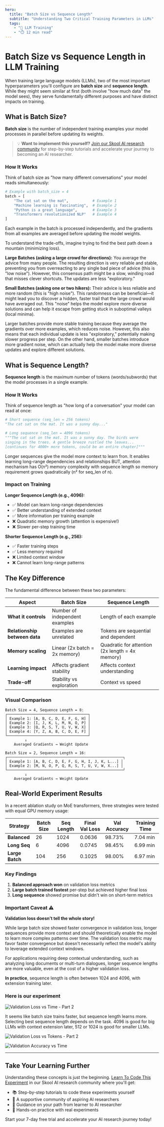 ```yaml
---
hero:
  title: "Batch Size vs Sequence Length"
  subtitle: "Understanding Two Critical Training Parameters in LLMs"
  tags:
    - "🤖 LLM Training"
    - "⏱️ 12 min read"
---
```


# Batch Size vs Sequence Length in LLM Training

When training large language models (LLMs), two of the most important hyperparameters you'll configure are **batch size** and **sequence length**. While they might seem similar at first (both involve "how much data" the model sees), they serve fundamentally different purposes and have distinct impacts on training.

## What is Batch Size?

**Batch size** is the number of independent training examples your model processes in parallel before updating its weights.

> 💡 **Want to implement this yourself?** [Join our Skool AI research community](https://www.skool.com/become-ai-researcher-2669/classroom/ac563ec1?md=8cfa7e9235b34608a5b5f66033b2839b) for step-by-step tutorials and accelerate your journey to becoming an AI researcher.

### How It Works

Think of batch size as "how many different conversations" your model reads simultaneously:

```python
# Example with batch_size = 4
batch = [
    "The cat sat on the mat",           # Example 1
    "Machine learning is fascinating",  # Example 2
    "Python is a great language",       # Example 3
    "Transformers revolutionized NLP"   # Example 4
]
```

Each example in the batch is processed independently, and the gradients from all examples are averaged before updating the model weights.

To understand the trade-offs, imagine trying to find the best path down a mountain (minimizing loss).

**Large Batches (asking a large crowd for directions):** You average the advice from many people. The resulting direction is very reliable and stable, preventing you from overreacting to any single bad piece of advice (this is "low noise"). However, this consensus path might be a slow, winding road that misses clever shortcuts. The updates are less "exploratory."

**Small Batches (asking one or two hikers):** Their advice is less reliable and more random (this is "high noise"). This randomness can be beneficial—it might lead you to discover a hidden, faster trail that the large crowd would have averaged out. This "noise" helps the model explore more diverse solutions and can help it escape from getting stuck in suboptimal valleys (local minima).

Larger batches provide more stable training because they average the gradients over more examples, which reduces noise. However, this also means that each individual update is less "exploratory," potentially making slower progress per step. On the other hand, smaller batches introduce more gradient noise, which can actually help the model make more diverse updates and explore different solutions.


## What is Sequence Length?

**Sequence length** is the maximum number of tokens (words/subwords) that the model processes in a single example.

### How It Works

Think of sequence length as "how long of a conversation" your model can read at once:

```python
# Short sequence (seq_len = 256 tokens)
"The cat sat on the mat. It was a sunny day..."

# Long sequence (seq_len = 4096 tokens)
"""The cat sat on the mat. It was a sunny day. The birds were 
singing in the trees. A gentle breeze rustled the leaves... 
[continues for 4000+ more tokens, could be an entire chapter]"""
```

Longer sequences give the model more context to learn fron. It enables learning long-range dependencies and relationships
BUT, attention mechanism has O(n²) memory complexity with sequence length so memory requirement grows quadratically (n² for seq_len of n).

### Impact on Training

**Longer Sequence Length (e.g., 4096):**
- ✅ Model can learn long-range dependencies
- ✅ Better understanding of extended context
- ✅ More information per training example
- ❌ Quadratic memory growth (attention is expensive!)
- ❌ Slower per-step training time

**Shorter Sequence Length (e.g., 256):**
- ✅ Faster training steps
- ✅ Less memory required
- ❌ Limited context window
- ❌ Cannot learn long-range patterns

## The Key Difference

The fundamental difference between these two parameters:

| Aspect | Batch Size | Sequence Length |
|--------|-----------|-----------------|
| **What it controls** | Number of independent examples | Length of each example |
| **Relationship between data** | Examples are unrelated | Tokens are sequential and dependent |
| **Memory scaling** | Linear (2x batch = 2x memory) | Quadratic for attention (2x length = 4x memory) |
| **Learning impact** | Affects gradient stability | Affects context understanding |
| **Trade-off** | Stability vs exploration | Context vs speed |

### Visual Comparison

```
Batch Size = 4, Sequence Length = 8:
┌─────────────────────────────────────┐
│ Example 1: [A, B, C, D, E, F, G, H] │
│ Example 2: [I, J, K, L, M, N, O, P] │
│ Example 3: [Q, R, S, T, U, V, W, X] │
│ Example 4: [Y, Z, A, B, C, D, E, F] │
└─────────────────────────────────────┘
         ↓
    Averaged Gradients → Weight Update

Batch Size = 2, Sequence Length = 16:
┌─────────────────────────────────────────────────────┐
│ Example 1: [A, B, C, D, E, F, G, H, I, J, K, L...] │
│ Example 2: [M, N, O, P, Q, R, S, T, U, V, W, X...] │
└─────────────────────────────────────────────────────┘
         ↓
    Averaged Gradients → Weight Update
```


## Real-World Experiment Results

In a recent ablation study on MoE transformers, three strategies were tested with equal GPU memory usage:

| Strategy | Batch Size | Seq Length | Final Val Loss | Val Accuracy | Training Time |
|----------|------------|------------|----------------|--------------|---------------|
| **Balanced** | 26 | 1024 | 0.0636 | 98.73% | 7.04 min |
| **Long Seq** | 6 | 4096 | 0.0745 | 98.45% | 6.99 min |
| **Large Batch** | 104 | 256 | 0.1025 | 98.00% | 6.97 min |

### Key Findings

1. **Balanced approach won** on validation loss metrics
2. **Large batch trained fastest** per-step but achieved higher final loss
3. **Long sequence** showed promise but didn't win on short-term metrics
   
### Important Caveat ⚠️

**Validation loss doesn't tell the whole story!**

While large batch size showed faster convergence in validation loss, longer sequences provide more context and should theoretically enable the model to learn more complex patterns over time. The validation loss metric may favor faster convergence but doesn't necessarily reflect the model's ability to leverage extended context windows.

For applications requiring deep contextual understanding, such as analyzing long documents or multi-turn dialogues, longer sequence lengths are more valuable, even at the cost of a higher validation loss.

**In practice**, sequence length is often between 1024 and 4096, with extension training later.

### Here is our experiment

![Validation Loss vs Time - Part 2](/content/learn/large-language-models/batch-size-vs-sequence-length/part2_val_loss_vs_time.png)

It seems like batch size trains faster, but sequence length learns more. Selecting best sequence length depends on the task. 4096 is good for big LLMs with context extension later, 512 or 1024 is good for smaller LLMs.

![Validation Loss vs Tokens - Part 2](/content/learn/large-language-models/batch-size-vs-sequence-length/part2_val_loss_vs_tokens.png)

![Validation Accuracy vs Time](/content/learn/large-language-models/batch-size-vs-sequence-length/part2_val_accuracy_vs_time.png)



---

## Take Your Learning Further

Understanding these concepts is just the beginning. [Learn To Code This Experiment](https://www.skool.com/become-ai-researcher-2669/classroom/ac563ec1?md=8cfa7e9235b34608a5b5f66033b2839b) in our Skool AI research community where you'll get:
- 📚 Step-by-step tutorials to code these experiments yourself
- 🤝 A supportive community of aspiring AI researchers
- 🎯 Guidance on your path from learner to AI researcher
- 🔬 Hands-on practice with real experiments

Start your 7-day free trial and accelerate your AI research journey today!